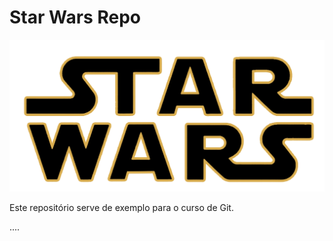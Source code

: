 # Star Wars Repo

![Imagen](imagem.png)

Este repositório serve de exemplo para o curso de Git.

....

